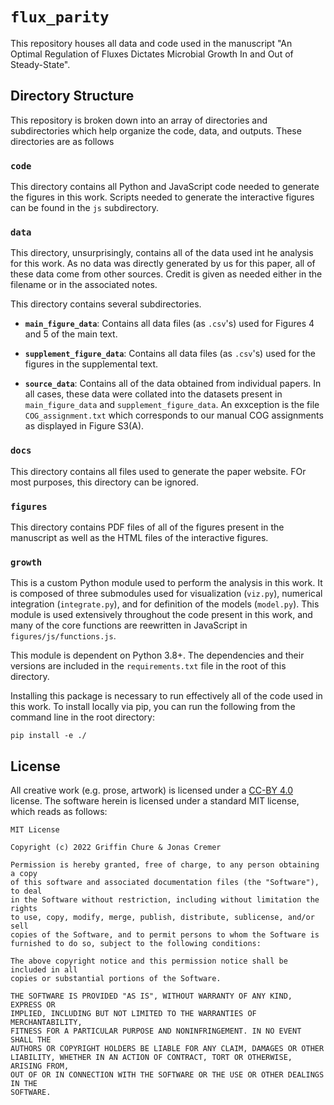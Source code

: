 # `flux_parity`
This repository houses all data and code used in the manuscript "An Optimal Regulation 
of Fluxes Dictates Microbial Growth In and Out of Steady-State".

## Directory Structure
This repository is broken down into an array of directories and subdirectories
which help organize the code, data, and outputs. These directories are as follows

### `code`
This directory contains all Python and JavaScript code needed to generate the figures 
in this work. Scripts needed to generate the interactive figures  can be found in 
the `js` subdirectory. 

### `data`
This directory, unsurprisingly, contains all of the data used int he analysis 
for this work. As no data was directly generated by us for this paper, all of 
these data come from other sources. Credit is given as needed either in the 
filename or in the associated notes. 

This directory contains several subdirectories. 
* **`main_figure_data`**: Contains all data files (as `.csv`'s) used for Figures 
4 and 5 of the main text.

* **`supplement_figure_data`**: Contains all data files (as `.csv`'s) used for the figures 
in the supplemental text.

* **`source_data`**: Contains all of the data obtained from individual papers.
In all cases, these data were collated into the datasets present in 
`main_figure_data` and `supplement_figure_data`.  An exxception is the file 
`COG_assignment.txt` which corresponds to our manual COG assignments as 
displayed in Figure S3(A). 

### `docs`
This directory contains all files used to generate the paper website. FOr most 
purposes, this directory can be ignored. 

### `figures`
This directory contains PDF files of all of the figures present in the manuscript
as well as the HTML files of the interactive figures.

### `growth`
This is a custom Python module used to perform the analysis in this work. It 
is composed of three submodules used for visualization (`viz.py`), numerical 
integration (`integrate.py`), and for definition of the models (`model.py`). 
This module is used extensively throughout the code present in this work, and many
of the core functions are reewritten in JavaScript in `figures/js/functions.js`. 

This module is dependent on Python 3.8+. The dependencies and their versions are 
included in the `requirements.txt` file in the root of this directory. 


Installing this package is necessary to run effectively all of the code used in 
this work. To install locally via pip, you can run the following from the command 
line in the root directory:

```
pip install -e ./
```

## License
All creative work (e.g. prose, artwork) is licensed under a [CC-BY 4.0](https://creativecommons.org/licenses/by/4.0/) license.
The software herein is licensed under a standard MIT license, which reads as
follows:

```
MIT License

Copyright (c) 2022 Griffin Chure & Jonas Cremer

Permission is hereby granted, free of charge, to any person obtaining a copy
of this software and associated documentation files (the "Software"), to deal
in the Software without restriction, including without limitation the rights
to use, copy, modify, merge, publish, distribute, sublicense, and/or sell
copies of the Software, and to permit persons to whom the Software is
furnished to do so, subject to the following conditions:

The above copyright notice and this permission notice shall be included in all
copies or substantial portions of the Software.

THE SOFTWARE IS PROVIDED "AS IS", WITHOUT WARRANTY OF ANY KIND, EXPRESS OR
IMPLIED, INCLUDING BUT NOT LIMITED TO THE WARRANTIES OF MERCHANTABILITY,
FITNESS FOR A PARTICULAR PURPOSE AND NONINFRINGEMENT. IN NO EVENT SHALL THE
AUTHORS OR COPYRIGHT HOLDERS BE LIABLE FOR ANY CLAIM, DAMAGES OR OTHER
LIABILITY, WHETHER IN AN ACTION OF CONTRACT, TORT OR OTHERWISE, ARISING FROM,
OUT OF OR IN CONNECTION WITH THE SOFTWARE OR THE USE OR OTHER DEALINGS IN THE
SOFTWARE.
```